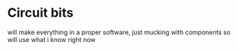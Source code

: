 # Circuit bits

will make everything in a proper software, just mucking with components so will use what i know right now